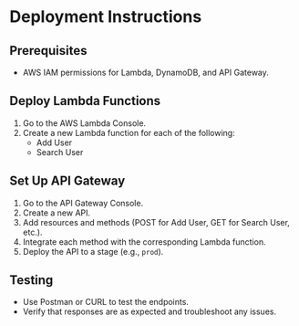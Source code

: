 # Deployment Instructions
 
## Prerequisites
- AWS IAM permissions for Lambda, DynamoDB, and API Gateway.

## Deploy Lambda Functions
1. Go to the AWS Lambda Console.
2. Create a new Lambda function for each of the following:
   - Add User
   - Search User

## Set Up API Gateway
1. Go to the API Gateway Console.
2. Create a new API.
3. Add resources and methods (POST for Add User, GET for Search User, etc.).
4. Integrate each method with the corresponding Lambda function.
5. Deploy the API to a stage (e.g., `prod`).

## Testing
- Use Postman or CURL to test the endpoints.
- Verify that responses are as expected and troubleshoot any issues.
